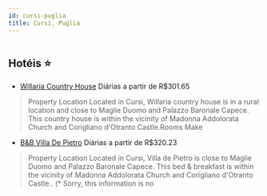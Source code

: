 ```yaml
---
id: cursi-puglia
title: Cursi, Puglia
---
```


<center><img src="https://assets.cosmos-data.com/1/04ad6d67388c405a72f26097248134f1/431699.jpg" alt="" /></center>


## Hotéis ⭐️

-    [Willaria Country House](https://www.hurb.com/aud/https://www.hurb.com/hoteis/cursi/willaria-country-house-JNP-JP897293?cmp=18055) Diárias a partir de R$301.65
   > Property Location Located in Cursi, Willaria country house is in a rural location and close to Maglie Duomo and Palazzo Baronale Capece. This country house is within the vicinity of Madonna Addolorata Church and Corigliano d&apos;Otranto Castle.Rooms Make
-    [B&B Villa De Pietro](https://www.hurb.com/aud/https://www.hurb.com/hoteis/cursi/b-b-villa-de-pietro-JNP-JP155133?cmp=18055) Diárias a partir de R$320.23
   > Property Location Located in Cursi, Villa de Pietro is close to Maglie Duomo and Palazzo Baronale Capece.  This bed &amp; breakfast is within the vicinity of Madonna Addolorata Church and Corigliano d&apos;Otranto Castle.. (* Sorry, this information is no
